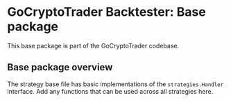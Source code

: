 # GoCryptoTrader Backtester: Base package

This base package is part of the GoCryptoTrader codebase.

## Base package overview

The strategy base file has basic implementations of the `strategies.Handler` interface. Add any functions that can be used across all strategies here.



